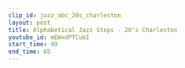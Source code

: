 ```yaml
---
clip_id: jazz_abc_20s_charleston
layout: post
title: Alphabetical Jazz Steps - 20's Charleston
youtube_id: mEWxdPTCubI
start_time: 49
end_time: 65
---
```


